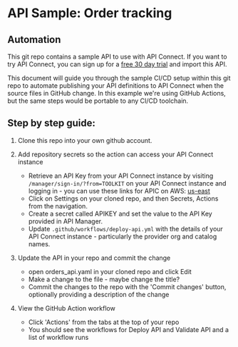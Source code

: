 # API Sample: Order tracking
## Automation

This git repo contains a sample API to use with API Connect.  If you want to try API Connect, you can sign up for a [free 30 day trial](https://register.automation.ibm.com/apic/trial/aws?source=github_sample) and import this API.


This document will guide you through the sample CI/CD setup within this git repo to automate publishing your API definitions to API Connect when the source files in GitHub change.  In this example we're using GitHub Actions, but the same steps would be portable to any CI/CD toolchain. 



## Step by step guide:

1. Clone this repo into your own github account. 


2. Add repository secrets so the action can access your API Connect instance
    - Retrieve an API Key from your API Connect instance by visiting `/manager/sign-in/?from=TOOLKIT` on your API Connect instance and logging in - you can use these links for APIC on AWS: [us-east](https://api-manager.us-east-a.apiconnect.automation.ibm.com/manager/sign-in/?from=TOOLKIT)
    - Click on Settings on your cloned repo, and then Secrets, Actions from the navigation.
    - Create a secret called APIKEY and set the value to the API Key provided in API Manager.
    - Update `.github/workflows/deploy-api.yml` with the details of your API Connect instance - particularly the provider org and catalog names.

3. Update the API in your repo and commit the change 
    - open orders_api.yaml in your cloned repo and click Edit
    - Make a change to the file - maybe change the title?
    - Commit the changes to the repo with the 'Commit changes' button, optionally providing a description of the change

4. View the GitHub Action workflow
    - Click 'Actions' from the tabs at the top of your repo
    - You should see the workflows for Deploy API and Validate API and a list of workflow runs
